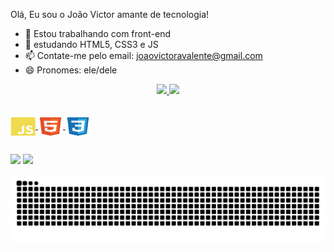 Olá, Eu sou o João Victor amante de tecnologia!  

- 🔭 Estou trabalhando com front-end
- 🌱 estudando HTML5, CSS3 e JS
- 📫 Contate-me pelo email: joaovictoravalente@gmail.com
- 😄 Pronomes: ele/dele

<div align="center">
  <a href="https://github.com/JoaoVictor113">
  <img height="180em" src="https://github-readme-stats.vercel.app/api?username=JoaoVictor113&show_icons=true&theme=dark&include_all_commits=true&count_private=true"/>
  <img height="180em" src="https://github-readme-stats.vercel.app/api/top-langs/?username=JoaoVictor113&layout=compact&langs_count=7&theme=dark"/>
</div>
  
  <div style="display: inline_block"><br> <br>
  <img align="center" alt="joao-Js" height="30" width="40" src="https://raw.githubusercontent.com/devicons/devicon/master/icons/javascript/javascript-plain.svg">
  <img align="center" alt="joao-HTML" height="30" width="40" src="https://raw.githubusercontent.com/devicons/devicon/master/icons/html5/html5-original.svg">
  <img align="center" alt="joao-CSS" height="30" width="40" src="https://raw.githubusercontent.com/devicons/devicon/master/icons/css3/css3-original.svg">
  </div>  
  
  ##
  
  <div>
      <a href = "mailto:contatojoaovictoravalente@gmail.com"><img src="https://img.shields.io/badge/-Gmail-%23333?style=for-the-badge&logo=gmail&logoColor=white" target="_blank"></a>
    <a href="https://www.linkedin.com/in/joão-victor-araújo-68632b1b6" target="_blank"><img src="https://img.shields.io/badge/-LinkedIn-%230077B5?style=for-the-badge&logo=linkedin&logoColor=white" target="_blank"></a> 
  </div>
  
  ![Snake animation](https://github.com/Douglas-Teixeira/Douglas-Teixeira/blob/output/github-contribution-grid-snake.svg)
